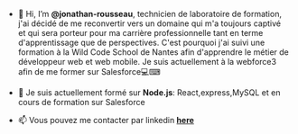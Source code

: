 - 👋 Hi, I’m **@jonathan-rousseau**,
technicien de laboratoire de formation, j'ai décidé de me reconvertir vers un domaine qui m'a toujours captivé et qui sera porteur pour ma carrière professionnelle tant en terme d'apprentissage que de perspectives. C'est pourquoi j'ai suivi une formation à la Wild Code School de Nantes afin d'apprendre le métier de développeur web et web mobile.
Je suis actuellement à la webforce3 afin de me former sur Salesforce💻⌨


- 🌱 Je suis actuellement formé sur **Node.js**: React,express,MySQL et en cours de formation sur Salesforce

- 📫 Vous pouvez me contacter par linkedin **[here](https://www.linkedin.com/in/jonathan-rousseau/)**

<!---
jonathan-rousseau/jonathan-rousseau is a ✨ special ✨ repository because its `README.md` (this file) appears on your GitHub profile.
You can click the Preview link to take a look at your changes.
--->
